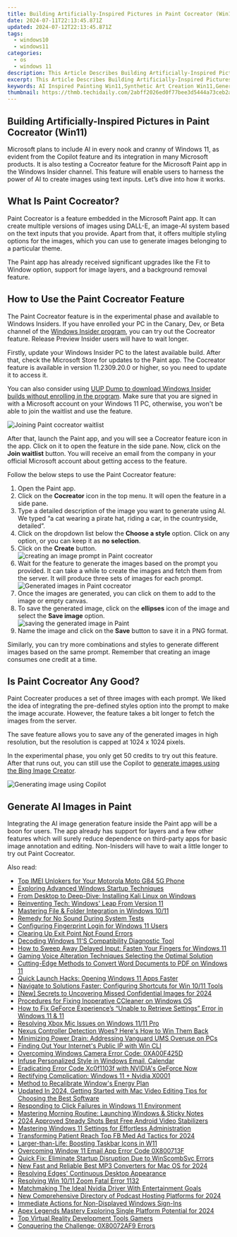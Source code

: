 ```yaml
---
title: Building Artificially-Inspired Pictures in Paint Cocreator (Win11)
date: 2024-07-11T22:13:45.871Z
updated: 2024-07-12T22:13:45.871Z
tags:
  - windows10
  - windows11
categories:
  - os
  - windows 11
description: This Article Describes Building Artificially-Inspired Pictures in Paint Cocreator (Win11)
excerpt: This Article Describes Building Artificially-Inspired Pictures in Paint Cocreator (Win11)
keywords: AI Inspired Painting Win11,Synthetic Art Creation Win11,Generative Design Software Win11,AI-Driven Image Generation Win11,Digital Artwork AI Tools Win11,Automated Art Coding Win11,Paint Studio AI Win11
thumbnail: https://thmb.techidaily.com/2abff2026ed0f77bee3d5444a73ceb2a838092ecb3114e177d3896df7011b647.jpg
---
```


## Building Artificially-Inspired Pictures in Paint Cocreator (Win11)

 Microsoft plans to include AI in every nook and cranny of Windows 11, as evident from the Copilot feature and its integration in many Microsoft products. It is also testing a Cocreator feature for the Microsoft Paint app in the Windows Insider channel. This feature will enable users to harness the power of AI to create images using text inputs. Let’s dive into how it works.

## What Is Paint Cocreator?

 Paint Cocreator is a feature embedded in the Microsoft Paint app. It can create multiple versions of images using DALL-E, an image-AI system based on the text inputs that you provide. Apart from that, it offers multiple styling options for the images, which you can use to generate images belonging to a particular theme.

 The Paint app has already received significant upgrades like the Fit to Window option, support for image layers, and a background removal feature.

## How to Use the Paint Cocreator Feature

 The Paint Cocreator feature is in the experimental phase and available to Windows Insiders. If you have enrolled your PC in the Canary, Dev, or Beta channel of the [Windows Insider program](https://www.makeuseof.com/windows-11-insider-program-join/), you can try out the Cocreator feature. Release Preview Insider users will have to wait longer.

 Firstly, update your Windows Insider PC to the latest available build. After that, check the Microsoft Store for updates to the Paint app. The Cocreator feature is available in version 11.2309.20.0 or higher, so you need to update it to access it.

 You can also consider using [UUP Dump to download Windows Insider builds without enrolling in the program](https://www.makeuseof.com/windows-11-download-insider-iso-without-insider-program/). Make sure that you are signed in with a Microsoft account on your Windows 11 PC, otherwise, you won't be able to join the waitlist and use the feature.

![Joining Paint cocreator waitlist](https://static1.makeuseofimages.com/wordpress/wp-content/uploads/2023/10/joining-paint-cocreator-waitlist.jpg)

 After that, launch the Paint app, and you will see a Cocreator feature icon in the app. Click on it to open the feature in the side pane. Now, click on the **Join waitlist** button. You will receive an email from the company in your official Microsoft account about getting access to the feature.

 Follow the below steps to use the Paint Cocreator feature:

1. Open the Paint app.
2. Click on the **Cocreator** icon in the top menu. It will open the feature in a side pane.
3. Type a detailed description of the image you want to generate using AI. We typed “a cat wearing a pirate hat, riding a car, in the countryside, detailed”.
4. Click on the dropdown list below the **Choose a style** option. Click on any option, or you can keep it as **no selection**.
5. Click on the **Create** button.  
![creating an image prompt in Paint cocreator](https://static1.makeuseofimages.com/wordpress/wp-content/uploads/2023/10/creating-an-image-prompt-in-paint-cocreator.jpg)
6. Wait for the feature to generate the images based on the prompt you provided. It can take a while to create the images and fetch them from the server. It will produce three sets of images for each prompt.  
![Generated images in Paint cocreator](https://static1.makeuseofimages.com/wordpress/wp-content/uploads/2023/10/generated-images-in-paint-cocreator.jpg)
7. Once the images are generated, you can click on them to add to the image or empty canvas.
8. To save the generated image, click on the **ellipses** icon of the image and select the **Save image** option.  
![saving the generated image in Paint](https://static1.makeuseofimages.com/wordpress/wp-content/uploads/2023/10/saving-the-generated-image-in-paint.jpg)
9. Name the image and click on the **Save** button to save it in a PNG format.

 Similarly, you can try more combinations and styles to generate different images based on the same prompt. Remember that creating an image consumes one credit at a time.

## Is Paint Cocreator Any Good?

 Paint Cocreater produces a set of three images with each prompt. We liked the idea of integrating the pre-defined styles option into the prompt to make the image accurate. However, the feature takes a bit longer to fetch the images from the server.

 The save feature allows you to save any of the generated images in high resolution, but the resolution is capped at 1024 x 1024 pixels.

 In the experimental phase, you only get 50 credits to try out this feature. After that runs out, you can still use the Copilot to [generate images using the Bing Image Creator](https://www.makeuseof.com/how-use-bing-image-creator-free/).

![Generating image using Copilot](https://static1.makeuseofimages.com/wordpress/wp-content/uploads/2023/10/generating-image-using-copilot.jpg)

## Generate AI Images in Paint

 Integrating the AI image generation feature inside the Paint app will be a boon for users. The app already has support for layers and a few other features which will surely reduce dependence on third-party apps for basic image annotation and editing. Non-Inisders will have to wait a little longer to try out Paint Cocreator.



<ins class="adsbygoogle"
      style="display:block"
      data-ad-client="ca-pub-7571918770474297"
      data-ad-slot="8358498916"
      data-ad-format="auto"
      data-full-width-responsive="true"></ins>
<span class="atpl-alsoreadstyle">Also read:</span>
<div><ul>
<li><a href="https://sim-unlock.techidaily.com/top-imei-unlokers-for-your-motorola-moto-g84-5g-phone-by-drfone-android/"><u>Top IMEI Unlokers for Your Motorola Moto G84 5G Phone</u></a></li>
<li><a href="https://windows11.techidaily.com/exploring-advanced-windows-startup-techniques/"><u>Exploring Advanced Windows Startup Techniques</u></a></li>
<li><a href="https://windows11.techidaily.com/from-desktop-to-deep-dive-installing-kali-linux-on-windows/"><u>From Desktop to Deep-Dive: Installing Kali Linux on Windows</u></a></li>
<li><a href="https://windows11.techidaily.com/reinventing-tech-windows-leap-from-version-11/"><u>Reinventing Tech: Windows' Leap From Version 11</u></a></li>
<li><a href="https://windows11.techidaily.com/mastering-file-and-folder-integration-in-windows-1011/"><u>Mastering File & Folder Integration in Windows 10/11</u></a></li>
<li><a href="https://windows11.techidaily.com/remedy-for-no-sound-during-system-tests/"><u>Remedy for No Sound During System Tests</u></a></li>
<li><a href="https://windows11.techidaily.com/configuring-fingerprint-login-for-windows-11-users/"><u>Configuring Fingerprint Login for Windows 11 Users</u></a></li>
<li><a href="https://windows11.techidaily.com/clearing-up-exit-point-not-found-errors/"><u>Clearing Up Exit Point Not Found Errors</u></a></li>
<li><a href="https://windows11.techidaily.com/decoding-windows-11s-compatibility-diagnostic-tool/"><u>Decoding Windows 11'S Compatibility Diagnostic Tool</u></a></li>
<li><a href="https://windows11.techidaily.com/how-to-sweep-away-delayed-input-fasten-your-fingers-for-windows-11/"><u>How to Sweep Away Delayed Input: Fasten Your Fingers for Windows 11</u></a></li>
<li><a href="https://sound-tweaking.techidaily.com/gaming-voice-alteration-techniques-selecting-the-optimal-solution/"><u>Gaming Voice Alteration Techniques Selecting the Optimal Solution</u></a></li>
<li><a href="https://windows11.techidaily.com/cutting-edge-methods-to-convert-word-documents-to-pdf-on-windows-11/"><u>Cutting-Edge Methods to Convert Word Documents to PDF on Windows 11</u></a></li>
<li><a href="https://windows11.techidaily.com/quick-launch-hacks-opening-windows-11-apps-faster/"><u>Quick Launch Hacks: Opening Windows 11 Apps Faster</u></a></li>
<li><a href="https://windows11.techidaily.com/navigate-to-solutions-faster-configuring-shortcuts-for-win-1011-tools/"><u>Navigate to Solutions Faster: Configuring Shortcuts for Win 10/11 Tools</u></a></li>
<li><a href="https://snapchat-videos.techidaily.com/new-secrets-to-uncovering-missed-confidential-images-for-2024/"><u>[New] Secrets to Uncovering Missed Confidential Images for 2024</u></a></li>
<li><a href="https://windows11.techidaily.com/procedures-for-fixing-inoperative-ccleaner-on-windows-os/"><u>Procedures for Fixing Inoperative CCleaner on Windows OS</u></a></li>
<li><a href="https://windows11.techidaily.com/how-to-fix-geforce-experiences-unable-to-retrieve-settings-error-in-windows-11-and-11/"><u>How to Fix GeForce Experience’s “Unable to Retrieve Settings” Error in Windows 11 & 11</u></a></li>
<li><a href="https://windows11.techidaily.com/resolving-xbox-mic-issues-on-windows-1111-pro/"><u>Resolving Xbox Mic Issues on Windows 11/11 Pro</u></a></li>
<li><a href="https://windows11.techidaily.com/nexus-controller-detection-woes-heres-how-to-win-them-back/"><u>Nexus Controller Detection Woes? Here's How to Win Them Back</u></a></li>
<li><a href="https://windows11.techidaily.com/minimizing-power-drain-addressing-vanguard-ums-overuse-on-pcs/"><u>Minimizing Power Drain: Addressing Vanguard UMS Overuse on PCs</u></a></li>
<li><a href="https://windows11.techidaily.com/finding-out-your-internets-public-ip-with-win-cli/"><u>Finding Out Your Internet's Public IP with Win CLI</u></a></li>
<li><a href="https://windows11.techidaily.com/overcoming-windows-camera-error-code-0xa00f425d/"><u>Overcoming Windows Camera Error Code: 0XA00F425D</u></a></li>
<li><a href="https://windows11.techidaily.com/infuse-personalized-style-in-windows-email-calendar/"><u>Infuse Personalized Style in Windows Email, Calendar</u></a></li>
<li><a href="https://windows11.techidaily.com/eradicating-error-code-xc0f1103f-with-nvidias-geforce-now/"><u>Eradicating Error Code Xc0f1103f with NVIDIA's GeForce Now</u></a></li>
<li><a href="https://windows11.techidaily.com/rectifying-complication-windows-11-plus-nvidia-x0001/"><u>Rectifying Complication: Windows 11 + Nvidia X0001</u></a></li>
<li><a href="https://windows11.techidaily.com/method-to-recalibrate-windows-energy-plan/"><u>Method to Recalibrate Window's Energy Plan</u></a></li>
<li><a href="https://video-creation-software.techidaily.com/updated-in-2024-getting-started-with-mac-video-editing-tips-for-choosing-the-best-software/"><u>Updated In 2024, Getting Started with Mac Video Editing Tips for Choosing the Best Software</u></a></li>
<li><a href="https://windows11.techidaily.com/responding-to-click-failures-in-windows-11-environment/"><u>Responding to Click Failures in Windows 11 Environment</u></a></li>
<li><a href="https://windows11.techidaily.com/mastering-morning-routine-launching-windows-and-sticky-notes/"><u>Mastering Morning Routine: Launching Windows & Sticky Notes</u></a></li>
<li><a href="https://ai-video-apps.techidaily.com/2024-approved-steady-shots-best-free-android-video-stabilizers/"><u>2024 Approved Steady Shots Best Free Android Video Stabilizers</u></a></li>
<li><a href="https://windows11.techidaily.com/mastering-windows-11-settings-for-effortless-administration/"><u>Mastering Windows 11 Settings for Effortless Administration</u></a></li>
<li><a href="https://some-skills.techidaily.com/transforming-patient-reach-top-fb-med-ad-tactics-for-2024/"><u>Transforming Patient Reach  Top FB Med Ad Tactics for 2024</u></a></li>
<li><a href="https://windows11.techidaily.com/larger-than-life-boosting-taskbar-icons-in-w11/"><u>Larger-than-Life: Boosting Taskbar Icons in W11</u></a></li>
<li><a href="https://windows11.techidaily.com/overcoming-window-11-email-app-error-code-0x800713f/"><u>Overcoming Window 11 Email App Error Code 0X800713F</u></a></li>
<li><a href="https://windows11.techidaily.com/quick-fix-eliminate-startup-disruption-due-to-winscombsvc-errors/"><u>Quick Fix: Eliminate Startup Disruption Due to WinScombSvc Errors</u></a></li>
<li><a href="https://smart-video-editing.techidaily.com/new-fast-and-reliable-best-mp3-converters-for-mac-os-for-2024/"><u>New Fast and Reliable Best MP3 Converters for Mac OS for 2024</u></a></li>
<li><a href="https://windows11.techidaily.com/resolving-edges-continuous-desktop-appearance/"><u>Resolving Edges' Continuous Desktop Appearance</u></a></li>
<li><a href="https://windows11.techidaily.com/resolving-win-1011-zoom-fatal-error-1132/"><u>Resolving Win 10/11 Zoom Fatal Error 1132</u></a></li>
<li><a href="https://windows11.techidaily.com/matchmaking-the-ideal-nvidia-driver-with-entertainment-goals/"><u>Matchmaking The Ideal Nvidia Driver With Entertainment Goals</u></a></li>
<li><a href="https://sound-tweaking.techidaily.com/new-comprehensive-directory-of-podcast-hosting-platforms-for-2024/"><u>New Comprehensive Directory of Podcast Hosting Platforms for 2024</u></a></li>
<li><a href="https://windows11.techidaily.com/immediate-actions-for-non-displayed-windows-sign-ins/"><u>Immediate Actions for Non-Displayed Windows Sign-Ins</u></a></li>
<li><a href="https://screen-recording.techidaily.com/apex-legends-mastery-exploring-single-platform-potential-for-2024/"><u>Apex Legends Mastery  Exploring Single Platform Potential for 2024</u></a></li>
<li><a href="https://extra-information.techidaily.com/top-virtual-reality-development-tools-gamers/"><u>Top Virtual Reality Development Tools Gamers</u></a></li>
<li><a href="https://windows11.techidaily.com/conquering-the-challenge-0x80072af9-errors/"><u>Conquering the Challenge: 0X80072AF9 Errors</u></a></li>
</ul></div>
